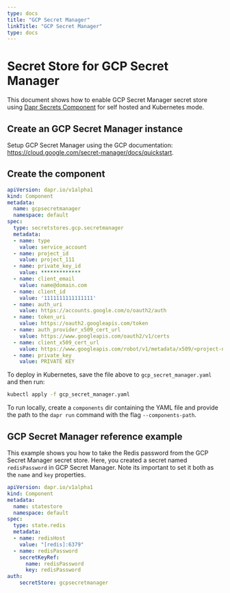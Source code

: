 ```yaml
---
type: docs
title: "GCP Secret Manager"
linkTitle: "GCP Secret Manager"
type: docs
---
```


# Secret Store for GCP Secret Manager

This document shows how to enable GCP Secret Manager secret store using [Dapr Secrets Component](../../concepts/secrets/README.md) for self hosted and Kubernetes mode.

## Create an GCP Secret Manager instance

Setup GCP Secret Manager using the GCP documentation: https://cloud.google.com/secret-manager/docs/quickstart.

## Create the component

```yaml
apiVersion: dapr.io/v1alpha1
kind: Component
metadata:
  name: gcpsecretmanager
  namespace: default
spec:
  type: secretstores.gcp.secretmanager
  metadata:
  - name: type
    value: service_account
  - name: project_id
    value: project_111
  - name: private_key_id
    value: *************
  - name: client_email
    value: name@domain.com
  - name: client_id
    value: '1111111111111111'
  - name: auth_uri
    value: https://accounts.google.com/o/oauth2/auth
  - name: token_uri
    value: https://oauth2.googleapis.com/token
  - name: auth_provider_x509_cert_url
    value: https://www.googleapis.com/oauth2/v1/certs
  - name: client_x509_cert_url
    value: https://www.googleapis.com/robot/v1/metadata/x509/<project-name>.iam.gserviceaccount.com
  - name: private_key
    value: PRIVATE KEY
```

To deploy in Kubernetes, save the file above to `gcp_secret_manager.yaml` and then run:

```bash
kubectl apply -f gcp_secret_manager.yaml
```

To run locally, create a `components` dir containing the YAML file and provide the path to the `dapr run` command with the flag `--components-path`.

## GCP Secret Manager reference example

This example shows you how to take the Redis password from the GCP Secret Manager secret store.
Here, you created a secret named `redisPassword` in GCP Secret Manager. Note its important to set it both as the `name` and `key` properties.

```yaml
apiVersion: dapr.io/v1alpha1
kind: Component
metadata:
  name: statestore
  namespace: default
spec:
  type: state.redis
  metadata:
  - name: redisHost
    value: "[redis]:6379"
  - name: redisPassword
    secretKeyRef:
      name: redisPassword
      key: redisPassword
auth:
    secretStore: gcpsecretmanager
```
